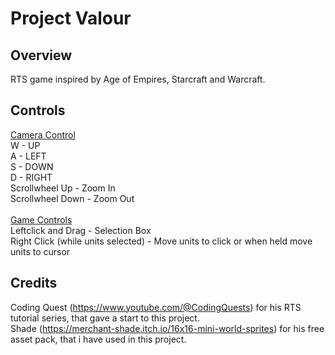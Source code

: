 # Project Valour
 
## Overview
RTS game inspired by Age of Empires, Starcraft and Warcraft. 

## Controls
<ins> Camera Control </ins> <br /> W - UP <br /> A - LEFT <br /> S - DOWN <br /> D - RIGHT <br /> Scrollwheel Up - Zoom In <br /> Scrollwheel Down - Zoom Out <br /> <br /> <ins> Game Controls </ins> <br /> Leftclick and Drag - Selection Box <br /> Right Click (while units selected) - Move units to click or when held move units to cursor <br />

## Credits
Coding Quest (https://www.youtube.com/@CodingQuests) for his RTS tutorial series, that gave a start to this project.  <br />
Shade (https://merchant-shade.itch.io/16x16-mini-world-sprites) for his free asset pack, that i have used in this project.
